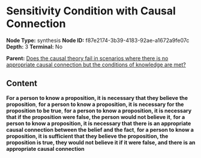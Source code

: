 # Sensitivity Condition with Causal Connection

**Node Type:** synthesis
**Node ID:** f87e2174-3b39-4183-92ae-a1672a9fe07c
**Depth:** 3
**Terminal:** No

**Parent:** [Does the causal theory fail in scenarios where there is no appropriate causal connection but the conditions of knowledge are met?](does-the-causal-theory-fail-in-scenarios-where-there-is-no-appropriate-causal-connection-but-the-conditions-of-knowledge-are-met.md)

## Content

**For a person to know a proposition, it is necessary that they believe the proposition**, **for a person to know a proposition, it is necessary for the proposition to be true**, **for a person to know a proposition, it is necessary that if the proposition were false, the person would not believe it**, **for a person to know a proposition, it is necessary that there is an appropriate causal connection between the belief and the fact**, **for a person to know a proposition, it is sufficient that they believe the proposition, the proposition is true, they would not believe it if it were false, and there is an appropriate causal connection**
